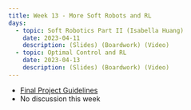 ```yaml
---
title: Week 13 - More Soft Robots and RL
days:
  - topic: Soft Robotics Part II (Isabella Huang)
    date: 2023-04-11
    description: (Slides) (Boardwork) (Video)
  - topic: Optimal Control and RL
    date: 2023-04-13
    description: (Slides) (Boardwork) (Video)
---
```


- [Final Project Guidelines](./assets/final_proj/C106B_Final_Project_Guidelines.pdf)
- No discussion this week

<a id="Week14"></a>
